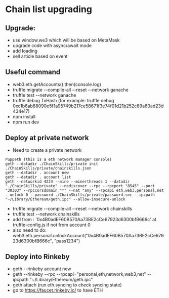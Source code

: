 # Chain list upgrading

## Upgrade:

- use window.we3 which will be based on MetaMask
- upgrade code with async/await mode
- add loading
- sell article based on event

## Useful command

- web3.eth.getAccounts().then(console.log)
- truffle migrate --compile-all --reset --network ganache
- truffle test --network ganache
- truffle debug TxHash (for example: truffle debug 0xc1b6ab88090e5f1a95749b217ce58671f3e74f01d21b252c89a60ad23d434e17)
- npm install
- npm run dev

## Deploy at private network

- Need to create a private network
````
Puppeth (this is a eth network manager console)
geth --datadir ./ChainSkills/private init ./ChainSkills/private/chainskills.json
geth --datadir . account new
geth --datadir . account list
geth --networkid 4224 --mine --minerthreads 1 --datadir "./ChainSkills/private" --nodiscover --rpc --rpcport "8545" --port "30303" --rpccorsdomain "*" --nat "any" --rpcapi eth,web3,personal,net --unlock 0 --password ./ChainSkills/private/password.sec --ipcpath "~/Library/Ethereum/geth.ipc" --allow-insecure-unlock
````
- truffle migrate --compile-all --reset --network chainskills
- truffle test --network chainskills
- add from : '0x4B0adEF60B570Aa73BE2cCe67923d6300bfB666c' at truffle-config.js if not from account 0 
- also need to do: web3.eth.personal.unlockAccount("0x4B0adEF60B570Aa73BE2cCe67923d6300bfB666c", "pass1234")

## Deploy into Rinkeby

- geth --rinkeby account new
- geth --rinkeby --rpc --rpcapi="personal,eth,network,web3,net" --ipcpath "~/Library/Ethereum/geth.ipc"
- geth attach (run eth.syncing to check syncing state)
- go to https://faucet.rinkeby.io/ to have ETH
